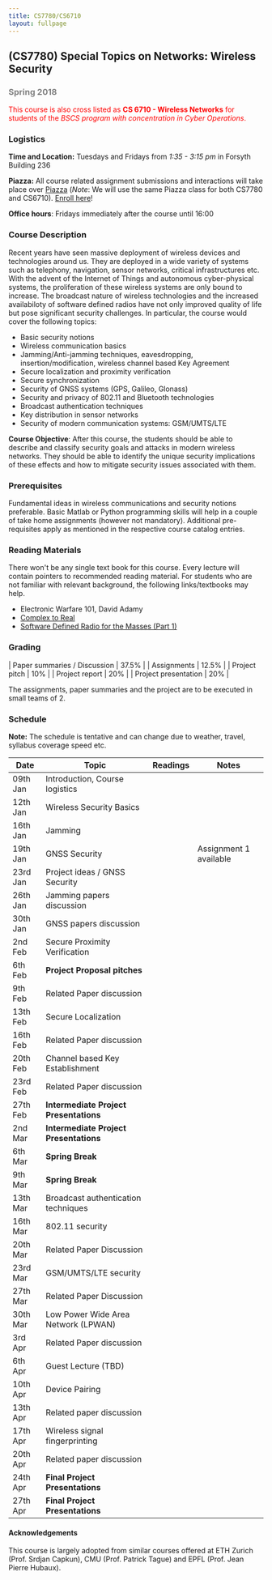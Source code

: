 ```yaml
---
title: CS7780/CS6710
layout: fullpage
---
```


## (CS7780) Special Topics on Networks: Wireless Security
### <span style="color:grey">Spring 2018</span>

<span style="color:red">This course is also cross listed as **CS 6710 - Wireless Networks** for students of the *BSCS program with concentration in Cyber Operations*. </span>

### Logistics
**Time and Location:** Tuesdays and Fridays from *1:35 - 3:15 pm* in Forsyth Building 236

**Piazza:** All course related assignment submissions and interactions will take place over [Piazza](https://piazza.com/northeastern/spring2018/cs7780/home) (*Note*: We will use the same Piazza class for both CS7780 and CS6710). [Enroll here](https://piazza.com/northeastern/spring2018/cs7780/)!

**Office hours**: Fridays immediately after the course until 16:00  

### Course Description
Recent years have seen massive deployment of wireless devices and technologies around us. They are deployed in a wide variety of systems such as telephony, navigation, sensor networks, critical infrastructures etc. With the advent of the Internet of Things and autonomous cyber-physical systems, the proliferation of these wireless systems are only bound to increase. The broadcast nature of wireless technologies and the increased availabiloty of software defined radios have not only improved quality of life but pose significant security challenges. In particular, the course would cover the following topics:

- Basic security notions
- Wireless communication basics
- Jamming/Anti-jamming techniques, eavesdropping, insertion/modification, wireless channel based Key Agreement
- Secure localization and proximity verification
- Secure synchronization 
- Security of GNSS systems  (GPS, Galileo, Glonass)
- Security and privacy of 802.11 and Bluetooth technologies
- Broadcast authentication techniques
- Key distribution in sensor networks
- Security of modern communication systems: GSM/UMTS/LTE

**Course Objective**: After this course, the students should be able to describe and classify security goals and attacks in modern wireless networks. They should be able to identify the unique security implications of these effects and how to mitigate security issues associated with them.

### Prerequisites

Fundamental ideas in wireless communications and security notions preferable. Basic Matlab or Python programming skills will help in a couple of take home assignments (however not mandatory). Additional pre-requisites apply as mentioned in the respective course catalog entries.

### Reading Materials
There won't be any single text book for this course. Every lecture will contain pointers to recommended reading material. For students who are not familiar with relevant background, the following links/textbooks may help.

* Electronic Warfare 101, David Adamy
* [Complex to Real](complextoreal.com)
* [Software Defined Radio for the Masses (Part 1)](https://sites.google.com/site/thesdrinstitute/A-Software-Defined-Radio-for-the-Masses)

### Grading

| Paper summaries / Discussion            | 37.5% |
| Assignments                             | 12.5% |
| Project pitch                           | 10% |
| Project report                          | 20% |
| Project presentation                    | 20% |

The assignments, paper summaries and the project are to be executed in small teams of 2.

### Schedule

**Note:** The schedule is tentative and can change due to weather, travel, syllabus coverage speed etc.

| Date     | Topic                                       | Readings | Notes                  |
|----------|---------------------------------------------|----------|------------------------|
| 09th Jan | Introduction, Course logistics              |          |                        |
| 12th Jan | Wireless Security Basics                    |          |                        |
| 16th Jan | Jamming                                     |          |                        |
| 19th Jan | GNSS Security                               |          | Assignment 1 available |
| 23rd Jan | Project ideas / GNSS Security               |          |                        |
| 26th Jan | Jamming papers discussion                   |          |                        |
| 30th Jan | GNSS papers discussion                      |          |                        |
| 2nd Feb  | Secure Proximity Verification                |          |                        |
| 6th Feb  | **Project Proposal pitches**               |          |                        |
| 9th Feb  | Related Paper discussion                    |          |                        |
| 13th Feb | Secure Localization                         |          |                        |
| 16th Feb | Related Paper discussion                    |          |                        |
| 20th Feb | Channel based Key Establishment             |          |                        |
| 23rd Feb | Related Paper discussion                    |          |                        |
| 27th Feb | **Intermediate Project Presentations**      |          |                        |
| 2nd Mar  | **Intermediate Project Presentations**      |          |                        |
| 6th Mar  | **Spring Break**                            |          |                        |
| 9th Mar  | **Spring Break**                            |          |                        |
| 13th Mar | Broadcast authentication techniques         |          |                        |
| 16th Mar | 802.11 security                             |          |                        |
| 20th Mar | Related Paper Discussion                    |          |                        |
| 23rd Mar | GSM/UMTS/LTE security                       |          |                        |
| 27th Mar | Related Paper Discussion                   |          |                        |
| 30th Mar | Low Power Wide Area Network (LPWAN)        |          |                        |
| 3rd Apr  | Related Paper discussion                   |          |                        |
| 6th Apr  | Guest Lecture (TBD)                        |          |                        |
| 10th Apr | Device Pairing                              |          |                        |
| 13th Apr | Related paper discussion                    |          |                        |
| 17th Apr | Wireless signal fingerprinting              |          |                        |
| 20th Apr | Related paper discussion        |          |                        |
| 24th Apr | **Final Project Presentations**             |          |                        |
| 27th Apr | **Final Project Presentations**             |          |                        |


#### Acknowledgements
This course is largely adopted from similar courses offered at ETH Zurich (Prof. Srdjan Capkun), CMU (Prof. Patrick Tague) and EPFL (Prof. Jean Pierre Hubaux).